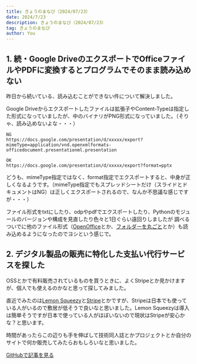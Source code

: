 ```yaml
---
title: きょうのまなび（2024/07/23）
date: 2024/7/23
description: きょうのまなび（2024/07/23）
tag: きょうのまなび
author: You
---
```


## 1. 続・Google DriveのエクスポートでOfficeファイルやPDFに変換するとプログラムでそのまま読み込めない

昨日から続いている、読み込むことができない件について解決しました。

Google Driveからエクスポートしたファイルは拡張子やContent-Typeは指定した形式になっていましたが、中のバイナリがPNG形式になっていました。（そりゃ、読み込めないよな・・・）

```
NG
https://docs.google.com/presentation/d/xxxxx/export?mimeType=application/vnd.openxmlformats-officedocument.presentationml.presentation

OK
https://docs.google.com/presentation/d/xxxxx/export?format=pptx
```

どうも、mimeType指定ではなく、format指定でエクスポートすると、中身が正しくなるようです。（mimeType指定でもスプレッドシートだけ（スライドとドキュメントはNG）は正しくエクスポートされるので、なんか不思議な感じですが・・・）

ファイル形式をtxtにしたり、odpやpdfでエクスポートしたり、Pythonのモジュールのバージョンや構成を見直したり色々と1日ぐらい遠回りしましたが
調べるついでに他のファイル形式（[OpenOffice](https://python.langchain.com/v0.2/docs/integrations/document_loaders/odt/)とか、[フォルダーを丸ごと](https://python.langchain.com/v0.2/docs/integrations/document_loaders/google_drive/)とか）も読み込めるようになったのでヨシという感じで。


## 2. デジタル製品の販売に特化した支払い代行サービスを探した

OSSとかで有料販売されているものを買うときに、よくStripeとか見かけますが、個人でも使えるのかなと思って探してみました。

直近でみたのは[Lemon Squeezy](https://www.lemonsqueezy.com)と[Stripe](https://stripe.com/jp)とかですが、Stripeは日本でも使っている人がいるので敷居が低そうで良いなと思いました。Lemon Squeezyは導入は簡単そうですが日本で使っている人がほぼいないので現状はStripeが安心かな？と思います。

時間があったらこの辺りも手を伸ばして技術同人誌とかプロジェクトとか自分のサイトで何か販売してみたらおもしろいなと思いました。

[GitHubで記事を見る](https://github.com/kght6123/kght6123.page-v2/blob/main/pages/posts/todays-lesson/20240723.md)
